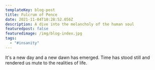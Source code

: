 ```yaml
---
templateKey: blog-post
title: Fulcrum of Pence
date: 2021-11-04T10:28:52.056Z
description: A dive into the melancholy of the human soul
featuredpost: false
featuredimage: /img/blog-index.jpg
tags:
  - "#insanity"
---
```

It's a new day and a new dawn has emerged. Time has stood still and rendered us mute to the realities of life.